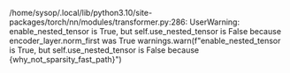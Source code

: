 /home/sysop/.local/lib/python3.10/site-packages/torch/nn/modules/transformer.py:286: UserWarning: enable_nested_tensor is True, but self.use_nested_tensor is False because encoder_layer.norm_first was True
  warnings.warn(f"enable_nested_tensor is True, but self.use_nested_tensor is False because {why_not_sparsity_fast_path}")
